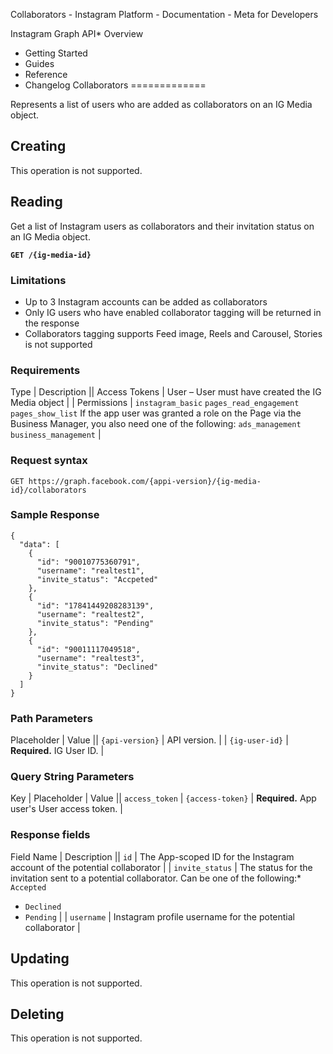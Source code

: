 
Collaborators - Instagram Platform - Documentation - Meta for Developers










Instagram Graph API* Overview
* Getting Started
* Guides
* Reference
* Changelog
Collaborators
=============


Represents a list of users who are added as collaborators on an IG Media object.


Creating
--------


This operation is not supported.


Reading
-------


Get a list of Instagram users as collaborators and their invitation status on an IG Media object.


**`GET /{ig-media-id}`**


### Limitations


* Up to 3 Instagram accounts can be added as collaborators
* Only IG users who have enabled collaborator tagging will be returned in the response
* Collaborators tagging supports Feed image, Reels and Carousel, Stories is not supported


### Requirements




 Type | Description || Access Tokens | User – User must have created the IG Media object |
| Permissions | `instagram_basic`
`pages_read_engagement`
`pages_show_list`
If the app user was granted a role on the Page via the Business Manager, you also need one of the following:
`ads_management`
`business_management` |

### Request syntax



```
GET https://graph.facebook.com/{appi-version}/{ig-media-id}/collaborators
```
### Sample Response



```
{
  "data": [
    {
      "id": "90010775360791",
      "username": "realtest1",
      "invite_status": "Accpeted"
    },
    {
      "id": "17841449208283139",
      "username": "realtest2",
      "invite_status": "Pending"
    },
    {
      "id": "90011117049518",
      "username": "realtest3",
      "invite_status": "Declined"
    }
  ]
}
```
### Path Parameters




 Placeholder | Value || `{api-version}` | API version. |
| `{ig-user-id}` | **Required.** IG User ID. |

### Query String Parameters




 Key | Placeholder | Value || `access_token` | `{access-token}` | **Required.** App user's User access token. |

### Response fields




 Field Name | Description || `id` | The App-scoped ID for the Instagram account of the potential collaborator |
| `invite_status` | The status for the invitation sent to a potential collaborator. Can be one of the following:* `Accepted`
* `Declined`
* `Pending`
 |
| `username` | Instagram profile username for the potential collaborator |

Updating
--------


This operation is not supported.


Deleting
--------


This operation is not supported.







































 
